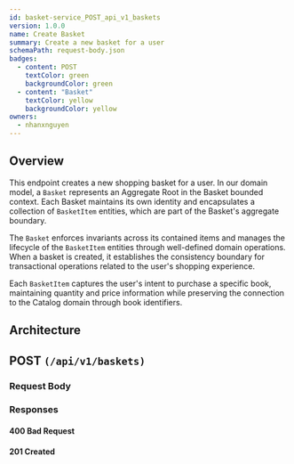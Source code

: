 ```yaml
---
id: basket-service_POST_api_v1_baskets
version: 1.0.0
name: Create Basket
summary: Create a new basket for a user
schemaPath: request-body.json
badges:
  - content: POST
    textColor: green
    backgroundColor: green
  - content: "Basket"
    textColor: yellow
    backgroundColor: yellow
owners:
  - nhanxnguyen
---
```


## Overview

This endpoint creates a new shopping basket for a user. In our domain model, a `Basket` represents an Aggregate Root in the Basket bounded context. Each Basket maintains its own identity and encapsulates a collection of `BasketItem` entities, which are part of the Basket's aggregate boundary.

The `Basket` enforces invariants across its contained items and manages the lifecycle of the `BasketItem` entities through well-defined domain operations. When a basket is created, it establishes the consistency boundary for transactional operations related to the user's shopping experience.

Each `BasketItem` captures the user's intent to purchase a specific book, maintaining quantity and price information while preserving the connection to the Catalog domain through book identifiers.

## Architecture

<NodeGraph />

## POST `(/api/v1/baskets)`

### Request Body

<SchemaViewer file="request-body.json" maxHeight="500" id="request-body" />

### Responses

#### <span className="text-orange-500">400 Bad Request</span>

<SchemaViewer file="response-400.json" maxHeight="500" id="response-400" />

#### <span className="text-green-500">201 Created</span>
